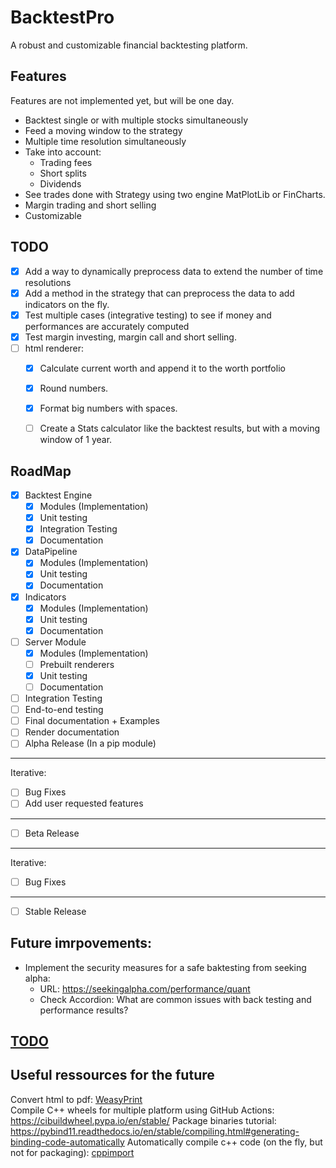 # BacktestPro
A robust and customizable financial backtesting platform.

## Features
Features are not implemented yet, but will be one day.
- Backtest single or with multiple stocks simultaneously
- Feed a moving window to the strategy
- Multiple time resolution simultaneously
- Take into account:
  - Trading fees
  - Short splits
  - Dividends
- See trades done with Strategy using two engine MatPlotLib or FinCharts.
- Margin trading and short selling
- Customizable

## TODO
- [X] Add a way to dynamically preprocess data to extend the number of time resolutions
- [X] Add a method in the strategy that can preprocess the data to add indicators on the fly.
- [X] Test multiple cases (integrative testing) to see if money and performances are accurately computed
- [X] Test margin investing, margin call and short selling.
- [ ] html renderer:
  - [X] Calculate current worth and append it to the worth portfolio
  - [X] Round numbers.
  - [X] Format big numbers with spaces.
  - [ ] Create a Stats calculator like the backtest results, but with a moving window of 1 year.


## RoadMap
- [X] Backtest Engine
  - [X] Modules (Implementation)
  - [X] Unit testing
  - [X] Integration Testing
  - [X] Documentation
- [X] DataPipeline
  - [X] Modules (Implementation)
  - [X] Unit testing
  - [X] Documentation
- [X] Indicators
  - [X] Modules (Implementation)
  - [X] Unit testing
  - [X] Documentation
- [ ] Server Module
  - [X] Modules (Implementation)
  - [ ] Prebuilt renderers
  - [X] Unit testing
  - [ ] Documentation
- [ ] Integration Testing
- [ ] End-to-end testing
- [ ] Final documentation + Examples
- [ ] Render documentation
- [ ] Alpha Release (In a pip module)
---
Iterative:
- [ ] Bug Fixes
- [ ] Add user requested features
--- 
- [ ] Beta Release
---
Iterative:
- [ ] Bug Fixes
---
- [ ] Stable Release
## Future imrpovements:
- Implement the security measures for a safe baktesting from seeking alpha:
  - URL: https://seekingalpha.com/performance/quant
  - Check Accordion: What are common issues with back testing and performance results?

## [TODO](src/backtest/README.md)



## Useful ressources for the future
Convert html to pdf: [WeasyPrint](https://weasyprint.org)  
Compile C++ wheels for multiple platform using GitHub Actions:  https://cibuildwheel.pypa.io/en/stable/
Package binaries tutorial: https://pybind11.readthedocs.io/en/stable/compiling.html#generating-binding-code-automatically
Automatically compile c++ code (on the fly, but not for packaging): [cppimport](https://github.com/tbenthompson/cppimport)